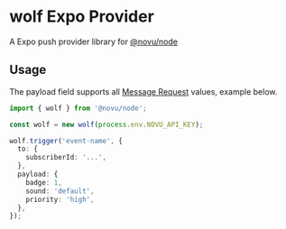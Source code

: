 # wolf Expo Provider

A Expo push provider library for [@novu/node](https://github.com/wolfhq/wolf)

## Usage

The payload field supports all [Message Request](https://docs.expo.dev/push-notifications/sending-notifications/#message-request-format) values, example below.

```ts
import { wolf } from '@novu/node';

const wolf = new wolf(process.env.NOVU_API_KEY);

wolf.trigger('event-name', {
  to: {
    subscriberId: '...',
  },
  payload: {
    badge: 1, 
    sound: 'default',
    priority: 'high',
  },
});
```
